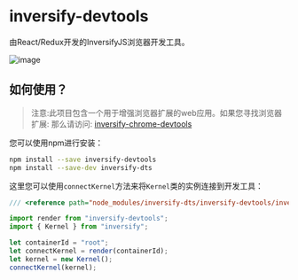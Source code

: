 # inversify-devtools

由React/Redux开发的InversifyJS浏览器开发工具。

![image](/inversifyjs_docs_cn/images/inversify-devtools.png)

## 如何使用？

> 注意:此项目包含一个用于增强浏览器扩展的web应用。如果您寻找浏览器扩展: 
> 那么请访问: [inversify-chrome-devtools](/routes/ecosystem/inversify-chrome-devtools)

您可以使用npm进行安装：

```bash
npm install --save inversify-devtools
npm install --save-dev inversify-dts
```

这里您可以使用`connectKernel`方法来将`Kernel`类的实例连接到开发工具：

```ts
/// <reference path="node_modules/inversify-dts/inversify-devtools/inversify-devtools.d.ts"/>

import render from "inversify-devtools";
import { Kernel } from "inversify";

let containerId = "root";
let connectKernel = render(containerId);
let kernel = new Kernel();
connectKernel(kernel);
```